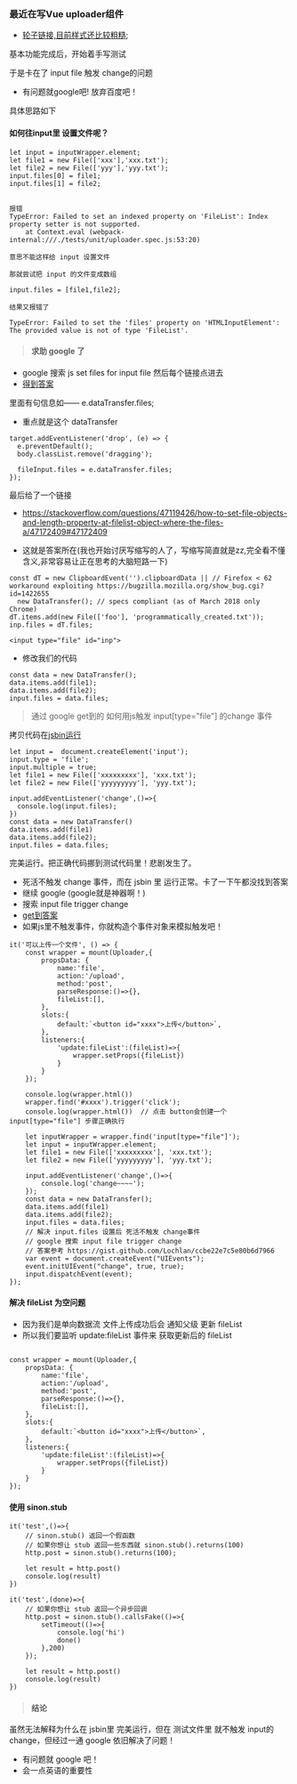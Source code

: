 ### 最近在写Vue uploader组件

- [轮子链接,目前样式还比较粗糙](https://github.com/slTrust/gulu-test-1);

基本功能完成后，开始着手写测试

于是卡在了 input file 触发 change的问题

- 有问题就google吧! 放弃百度吧！

具体思路如下

#### 如何往input里 设置文件呢？

```
let input = inputWrapper.element;
let file1 = new File(['xxx'],'xxx.txt');
let file2 = new File(['yyy'],'yyy.txt');
input.files[0] = file1;
input.files[1] = file2;


报错
TypeError: Failed to set an indexed property on 'FileList': Index property setter is not supported.
    at Context.eval (webpack-internal:///./tests/unit/uploader.spec.js:53:20)

意思不能这样给 input 设置文件

那就尝试把 input 的文件变成数组

input.files = [file1,file2];

结果又报错了

TypeError: Failed to set the 'files' property on 'HTMLInputElement': The provided value is not of type 'FileList'.
```

> #### 求助 google 了

- google 搜索 js set files for input file 然后每个链接点进去
- [得到答案](https://stackoverflow.com/questions/47515232/how-to-set-file-input-value-when-dropping-file-on-page)


里面有句信息如—— e.dataTransfer.files;

- 重点就是这个 dataTransfer

```
target.addEventListener('drop', (e) => {
  e.preventDefault();
  body.classList.remove('dragging');
  
  fileInput.files = e.dataTransfer.files;
});
```

最后给了一个链接

- https://stackoverflow.com/questions/47119426/how-to-set-file-objects-and-length-property-at-filelist-object-where-the-files-a/47172409#47172409

- 这就是答案所在(我也开始讨厌写缩写的人了，写缩写简直就是zz,完全看不懂含义,非常容易让正在思考的大脑短路一下)

```
const dT = new ClipboardEvent('').clipboardData || // Firefox < 62 workaround exploiting https://bugzilla.mozilla.org/show_bug.cgi?id=1422655
  new DataTransfer(); // specs compliant (as of March 2018 only Chrome)
dT.items.add(new File(['foo'], 'programmatically_created.txt'));
inp.files = dT.files;

<input type="file" id="inp">
```

- 修改我们的代码

```
const data = new DataTransfer();
data.items.add(file1);
data.items.add(file2);
input.files = data.files;
```

> 通过 google get到的 如何用js触发 input[type="file"] 的change 事件

拷贝代码在[jsbin运行](https://jsbin.com/)

```
let input =  document.createElement('input');
input.type = 'file';
input.multiple = true;
let file1 = new File(['xxxxxxxxx'], 'xxx.txt');
let file2 = new File(['yyyyyyyyy'], 'yyy.txt');

input.addEventListener('change',()=>{
  console.log(input.files);
})
const data = new DataTransfer()
data.items.add(file1)
data.items.add(file2);
input.files = data.files;
```

完美运行。把正确代码挪到测试代码里！悲剧发生了。

- 死活不触发 change 事件，而在 jsbin 里 运行正常。卡了一下午都没找到答案
- 继续 google (google就是神器啊！)
- 搜索 input file trigger change
- [get到答案](https://gist.github.com/Lochlan/ccbe22e7c5e80b6d7966)
- 如果js里不触发事件，你就构造个事件对象来模拟触发吧！

```
it('可以上传一个文件', () => {
    const wrapper = mount(Uploader,{
        propsData: {
            name:'file',
            action:'/upload',
            method:'post',
            parseResponse:()=>{},
            fileList:[],
        },
        slots:{
            default:`<button id="xxxx">上传</button>`,
        },
        listeners:{
            'update:fileList':(fileList)=>{
                wrapper.setProps({fileList})
            }
        }
    });

    console.log(wrapper.html())
    wrapper.find('#xxxx').trigger('click');
    console.log(wrapper.html())  // 点击 button会创建一个 input[type="file"] 步骤正确执行

    let inputWrapper = wrapper.find('input[type="file"]');
    let input = inputWrapper.element;
    let file1 = new File(['xxxxxxxxx'], 'xxx.txt');
    let file2 = new File(['yyyyyyyyy'], 'yyy.txt');
    
    input.addEventListener('change',()=>{
        console.log('change~~~~');
    });
    const data = new DataTransfer();
    data.items.add(file1)
    data.items.add(file2);
    input.files = data.files;
    // 解决 input.files 设置后 死活不触发 change事件
    // google 搜索 input file trigger change
    // 答案参考 https://gist.github.com/Lochlan/ccbe22e7c5e80b6d7966
    var event = document.createEvent("UIEvents");
    event.initUIEvent("change", true, true);
    input.dispatchEvent(event);
});
```

#### 解决 fileList 为空问题

- 因为我们是单向数据流 文件上传成功后会 通知父级 更新 fileList
- 所以我们要监听 update:fileList 事件来 获取更新后的 fileList


```

const wrapper = mount(Uploader,{
    propsData: {
        name:'file',
        action:'/upload',
        method:'post',
        parseResponse:()=>{},
        fileList:[],
    },
    slots:{
        default:`<button id="xxxx">上传</button>`,
    },
    listeners:{
        'update:fileList':(fileList)=>{
            wrapper.setProps({fileList})
        }
    }
});
```

#### 使用 sinon.stub

```
it('test',()=>{
    // sinon.stub() 返回一个假函数
    // 如果你想让 stub 返回一些东西就 sinon.stub().returns(100)
    http.post = sinon.stub().returns(100);

    let result = http.post()
    console.log(result)
})

it('test',(done)=>{
    // 如果你想让 stub 返回一个异步回调
    http.post = sinon.stub().callsFake(()=>{
        setTimeout(()=>{
            console.log('hi')
            done()
        },200)
    });

    let result = http.post()
    console.log(result)
})

```

> #### 结论

虽然无法解释为什么在 jsbin里 完美运行，但在 测试文件里 就不触发 input的change，但经过一通 google 依旧解决了问题！

- 有问题就 google 吧！
- 会一点英语的重要性